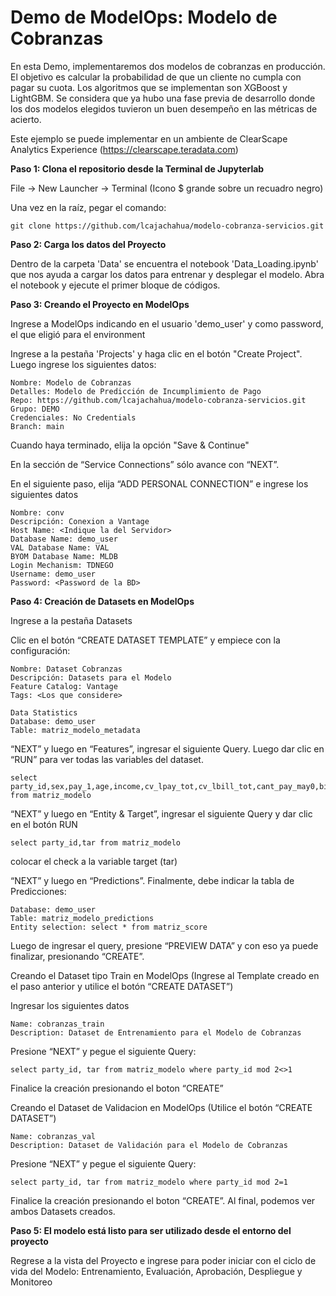 # Demo de ModelOps: Modelo de Cobranzas


En esta Demo, implementaremos dos modelos de cobranzas en producción. El objetivo es calcular la probabilidad de que un cliente no cumpla con pagar su cuota. Los algoritmos que se implementan son XGBoost y LightGBM. Se considera que ya hubo una fase previa de desarrollo donde los dos modelos elegidos tuvieron un buen desempeño en las métricas de acierto.

Este ejemplo se puede implementar en un ambiente de ClearScape Analytics Experience (https://clearscape.teradata.com)

**Paso 1: Clona el repositorio desde la Terminal de Jupyterlab**

File -> New Launcher -> Terminal (Icono $ grande sobre un recuadro negro)

Una vez en la raíz, pegar el comando: 

```
git clone https://github.com/lcajachahua/modelo-cobranza-servicios.git
```



**Paso 2: Carga los datos del Proyecto**

Dentro de la carpeta 'Data' se encuentra el notebook 'Data_Loading.ipynb' que nos ayuda a cargar los datos para entrenar y desplegar el modelo. Abra el notebook y ejecute el primer bloque de códigos.




**Paso 3: Creando el Proyecto en ModelOps**

Ingrese a ModelOps indicando en el usuario 'demo_user' y como password, el que eligió para el environment

Ingrese a la pestaña 'Projects' y haga clic en el botón "Create Project". Luego ingrese los siguientes datos:

    Nombre: Modelo de Cobranzas
    Detalles: Modelo de Predicción de Incumplimiento de Pago
    Repo: https://github.com/lcajachahua/modelo-cobranza-servicios.git
    Grupo: DEMO
    Credenciales: No Credentials
    Branch: main 

Cuando haya terminado, elija la opción "Save & Continue"

En la sección de “Service Connections” sólo avance con “NEXT”.

En el siguiente paso, elija “ADD PERSONAL CONNECTION” e ingrese los siguientes datos

    Nombre: conv
    Descripción: Conexion a Vantage
    Host Name: <Indique la del Servidor>
    Database Name: demo_user
    VAL Database Name: VAL
    BYOM Database Name: MLDB
    Login Mechanism: TDNEGO
    Username: demo_user
    Password: <Password de la BD>



**Paso 4: Creación de Datasets en ModelOps**    

Ingrese a la pestaña Datasets

Clic en el botón “CREATE DATASET TEMPLATE” y empiece con la configuración:

    Nombre: Dataset Cobranzas
    Descripción: Datasets para el Modelo
    Feature Catalog: Vantage
    Tags: <Los que considere>

    Data Statistics
    Database: demo_user
    Table: matriz_modelo_metadata


“NEXT” y luego en “Features”, ingresar el siguiente Query. Luego dar clic en “RUN” para ver todas las variables del dataset.

    select party_id,sex,pay_1,age,income,cv_lpay_tot,cv_lbill_tot,cant_pay_may0,bill_amt1,log_bill_amt1,avg_lpay_tot,std_pay_tot from matriz_modelo



“NEXT” y luego en “Entity & Target”, ingresar el siguiente Query y dar clic en el botón RUN

    select party_id,tar from matriz_modelo

colocar el check a la variable target (tar)
   

“NEXT” y luego en “Predictions”. Finalmente, debe indicar la tabla de Predicciones:

    Database: demo_user
    Table: matriz_modelo_predictions
    Entity selection: select * from matriz_score


Luego de ingresar el query, presione “PREVIEW DATA” y con eso ya puede finalizar, presionando “CREATE”.


Creando el Dataset tipo Train en ModelOps (Ingrese al Template creado en el paso anterior y utilice el botón “CREATE DATASET”)

Ingresar los siguientes datos

    Name: cobranzas_train
    Description: Dataset de Entrenamiento para el Modelo de Cobranzas

Presione “NEXT” y pegue el siguiente Query:

    select party_id, tar from matriz_modelo where party_id mod 2<>1


Finalice la creación presionando el boton “CREATE”


Creando el Dataset de Validacion en ModelOps (Utilice el botón “CREATE DATASET”)

    Name: cobranzas_val
    Description: Dataset de Validación para el Modelo de Cobranzas

Presione “NEXT” y pegue el siguiente Query:

    select party_id, tar from matriz_modelo where party_id mod 2=1


Finalice la creación presionando el boton “CREATE”. Al final, podemos ver ambos Datasets creados.


**Paso 5: El modelo está listo para ser utilizado desde el entorno del proyecto**

Regrese a la vista del Proyecto e ingrese para poder iniciar con el ciclo de vida del Modelo: Entrenamiento, Evaluación, Aprobación, Despliegue y Monitoreo

